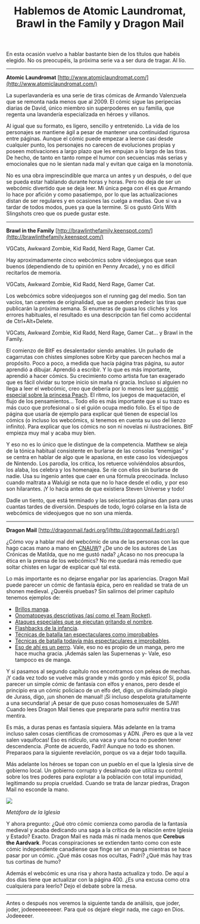 ﻿---
layout: default
title: Hablemos de Atomic Laundromat, Brawl in the Family y Dragon Mail
---

En esta ocasión vuelvo a hablar bastante bien de los títulos que habéis elegido. No os preocupéis, la próxima serie va a ser dura de tragar. Al lío.

------------------------------------------------------------------------

**Atomic Laundromat** [http://www.atomiclaundromat.com/](http://www.atomiclaundromat.com/)

La superlavandería es una serie de tiras cómicas de Armando Valenzuela que se remonta nada menos que al 2009. El cómic sigue las peripecias diarias de David, único miembro sin superpoderes en su familia, que regenta una lavandería especializada en héroes y villanos.

Al igual que su formato, es ligero, sencillo y entretenido. La vida de los personajes se mantiene ágil a pesar de mantener una continuidad rigurosa entre páginas. Aunque el cómic puede empezar a leerse casi desde cualquier punto, los personajes no carecen de evoluciones propias y poseen motivaciones a largo plazo que les empujan a lo largo de las tiras. De hecho, de tanto en tanto rompe el humor con secuencias más serias y emocionales que no le sientan nada mal y evitan que caiga en la monotonía.

No es una obra imprescindible que marca un antes y un después, o del que se pueda estar hablando durante horas y horas. Pero no deja de ser un webcómic divertido que se deja leer. Mi única pega con él es que Armando lo hace por afición y como pasatiempo, por lo que las actualizaciones distan de ser regulares y en ocasiones las cuelga a medias. Que si va a tardar de todos modos, pues ya que la termine. Si os gustó Girls With Slingshots creo que os puede gustar este.

------------------------------------------------------------------------

**Brawl in the Family** [http://brawlinthefamily.keenspot.com/](http://brawlinthefamily.keenspot.com/)

VGCats, Awkward Zombie, Kid Radd, Nerd Rage, Gamer Cat.

Hay aproximadamente cinco webcómics sobre videojuegos que sean buenos (dependiendo de tu opinión en Penny Arcade), y no es difícil recitarlos de memoria.

VGCats, Awkward Zombie, Kid Radd, Nerd Rage, Gamer Cat.

Los webcómics sobre videojuegos son el running gag del medio. Son tan vacíos, tan carentes de originalidad, que se pueden predecir las tiras que publicarán la próxima semana. Si enumeras de guasa los clichés y los errores habituales, el resultado es una descripción tan fiel como accidental de Ctrl+Alt+Delete.

VGCats, Awkward Zombie, Kid Radd, Nerd Rage, Gamer Cat… y Brawl in the Family.

El comienzo de BitF es desalentador siendo amables. Un puñado de cagarrutas con chistes simplones sobre Kirby que parecen hechos mal a propósito. Poco a poco, a medida que hacía página tras página, su autor aprendió a dibujar. Aprendió a escribir. Y lo que es más importante, aprendió a hacer cómics. Su crecimiento como artista fue tan exagerado que es fácil olvidar su torpe inicio sin maña ni gracia. Incluso si alguien no llega a leer el webcómic, creo que debería por lo menos leer [su cómic especial sobre la princesa Peach](http://brawlinthefamily.keenspot.com/comic/260-thecaptiveprincess/). El ritmo, los juegos de maquetación, el flujo de los pensamientos… Todo ello es más importante que si su trazo es más cuco que profesional o si el guión ocupa medio folio. Es el tipo de página que usaría de ejemplo para explicar qué tienen de especial los cómics (o incluso los webcómics, si tenemos en cuenta su uso del lienzo infinito). Para explicar que los cómics no son ni novelas ni ilustraciones. BitF empieza muy mal y acaba muy bien.

Y eso no es lo único que le distingue de la competencia. Matthew se aleja de la tónica habitual consistente en burlarse de las consolas “enemigas” y se centra en hablar de algo que le apasiona, en este caso los videojuegos de Nintendo. Los parodia, los critica, los retuerce volviéndolos absurdos, los alaba, los celebra y los homenajea. Se ríe con ellos sin burlarse de nadie. Usa su ingenio antes que caer en una fórmula precocinada. Incluso cuando maltrata a Waluigi se nota que no lo hace desde el odio, y por eso son hilarantes. ¡Y lo hacía antes de que existiera Steven Universe y todo!

Dadle un tiento, que está terminado y las seiscientas páginas dan para unas cuantas tardes de diversión. Después de todo, logró colarse en la lista de webcómics de videojuegos que no son una mierda.

------------------------------------------------------------------------

**Dragon Mail** [http://dragonmail.fadri.org/](http://dragonmail.fadri.org/)

¿Cómo voy a hablar mal del webcómic de una de las personas con las que hago cacas mano a mano en [CNAUW](http://cnauw.subcultura.es/)? ¿De uno de los autores de Las Crónicas de Matilda, que no me gustó nada? ¿Acaso no nos preocupa la ética en la prensa de los webcómics? No me quedará más remedio que soltar chistes en lugar de explicar qué tal está.

Lo más importante es no dejarse engañar por las apariencias. Dragon Mail puede parecer un cómic de fantasía épica, pero en realidad se trata de un shonen medieval. ¿Queréis pruebas? Sin salirnos del primer capítulo tenemos ejemplos de:

-   [Brillos manga](http://dragonmail.fadri.org/?pg=14&lg=es&sec=cmc).
-   [Onomatopeyas descriptivas (así como el Team Rocket)](http://dragonmail.fadri.org/?pg=25&lg=es&sec=cmc).
-   [Ataques especiales que se ejecutan gritando el nombre](http://dragonmail.fadri.org/?pg=31&lg=es&sec=cmc).
-   [Flashbacks de la infancia](http://dragonmail.fadri.org/?pg=40&lg=es&sec=cmc).
-   [Técnicas de batalla tan espectaculares como improbables](http://dragonmail.fadri.org/?pg=50&lg=es&sec=cmc).
-   [Técnicas de batalla todavía más espectaculares e improbables](http://dragonmail.fadri.org/?pg=51&lg=es&sec=cmc).
-   [Eso de ahí es un perro](http://dragonmail.fadri.org/?pg=11&lg=es&sec=cmc). Vale, eso no es propio de un manga, pero me hace mucha gracia. ¡Además salen las Supernenas y- Vale, eso tampoco es de manga.

Y si pasamos al segundo capítulo nos encontramos con peleas de mechas. ¡Y cada vez todo se vuelve más grande y más gordo y más épico! Sí, podía parecer un simple cómic de fantasía con elfos y enanos, pero desde el principio era un cómic policiaco de un elfo det, digo, un disimulado plagio de Jurass, digo, ¡un shonen de manual! ¡Si incluso despelota gratuitamente a una secundaria! ¡A pesar de que puso cosas homosexuales de SJW! Cuando lees Dragon Mail tienes que prepararte para sufrir mentira tras mentira.

Es más, a duras penas es fantasía siquiera. Más adelante en la trama incluso salen cosas científicas de cromosomas y ADN. ¡Pero es que a la vez salen vaquifocas! Eso es ridículo, una vaca y una foca no pueden tener descendencia. ¡Ponte de acuerdo, Fadri! Aunque no todo es shonen. Preparaos para la siguiente revelación, porque os va a dejar todo taquilla.

Más adelante los héroes se topan con un pueblo en el que la Iglesia sirve de gobierno local. Un gobierno corrupto y desalmado que utiliza su control sobre los tres poderes para explotar a la población con total impunidad, legitimando su propia crueldad. Cuando se trata de lanzar piedras, Dragon Mail no esconde la mano.

![](https://i.imgur.com/VbbdNh5.jpg)

*Metáfora de la Iglesia*

Y ahora pregunto: ¿Qué otro cómic comienza como parodia de la fantasía medieval y acaba dedicando una saga a la crítica de la relación entre Iglesia y Estado? Exacto. Dragon Mail es nada más ni nada menos que **Cerebus the Aardvark**. Pocas conspiraciones se extienden tanto como con este cómic independiente canadiense que finge ser un manga mientras se hace pasar por un cómic. ¿Qué más cosas nos ocultas, Fadri? ¿Qué más hay tras tus cortinas de humo?

Además el webcómic es una risa y ahora hasta actualiza y todo. De aquí a dos días tiene que actualizar con la página 400. ¿Es una excusa como otra cualquiera para leerlo? Dejo el debate sobre la mesa.

------------------------------------------------------------------------

Antes o después nos veremos la siguiente tanda de análisis, que joder, joder, jodeeeeeeeeeer. Para qué os dejaré elegir nada, me cago en Dios. Jodeeeeer.
